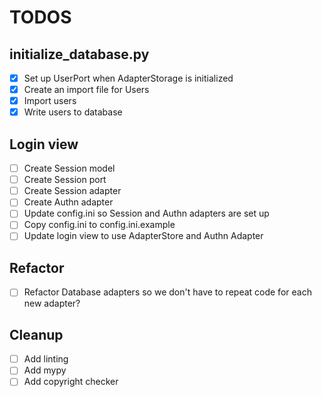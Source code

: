 # TODOS

## initialize_database.py

* [x] Set up UserPort when AdapterStorage is initialized
* [x] Create an import file for Users
* [x] Import users
* [x] Write users to database

## Login view

* [ ] Create Session model
* [ ] Create Session port
* [ ] Create Session adapter
* [ ] Create Authn adapter
* [ ] Update config.ini so Session and Authn adapters are set up
* [ ] Copy config.ini to config.ini.example
* [ ] Update login view to use AdapterStore and Authn Adapter

## Refactor

* [ ] Refactor Database adapters so we don't have to repeat code for each new adapter?

## Cleanup

* [ ] Add linting
* [ ] Add mypy
* [ ] Add copyright checker
